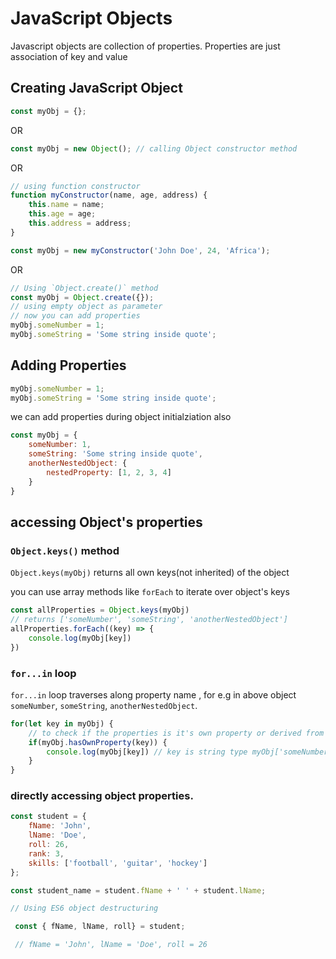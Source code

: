 # JavaScript Objects

Javascript objects are collection of properties. 
Properties are just association of key and value

## Creating JavaScript Object

```javascript
const myObj = {}; 

```
OR
```javascript
const myObj = new Object(); // calling Object constructor method

```
OR 
```javascript
// using function constructor
function myConstructor(name, age, address) {
    this.name = name;
    this.age = age;
    this.address = address;
}

const myObj = new myConstructor('John Doe', 24, 'Africa');
```
OR
```javascript
// Using `Object.create()` method
const myObj = Object.create({}); 
// using empty object as parameter
// now you can add properties
myObj.someNumber = 1;
myObj.someString = 'Some string inside quote';
```
## Adding Properties

```javascript
myObj.someNumber = 1;
myObj.someString = 'Some string inside quote';

```

we can add properties during object initialziation also

```javascript
const myObj = {
    someNumber: 1,
    someString: 'Some string inside quote',
    anotherNestedObject: {
        nestedProperty: [1, 2, 3, 4]
    }
}
```

## accessing Object's properties

### `Object.keys()` method
`Object.keys(myObj)` returns all own keys(not inherited) of the object

you can use array methods like `forEach` to iterate over object's keys
```javascript
const allProperties = Object.keys(myObj) 
// returns ['someNumber', 'someString', 'anotherNestedObject']
allProperties.forEach((key) => {
    console.log(myObj[key])
})
```

### `for...in` loop

`for...in` loop traverses along property name , for e.g in above object `someNumber`, `someString`, `anotherNestedObject`.

```javascript
for(let key in myObj) {
    // to check if the properties is it's own property or derived from prototype chain
    if(myObj.hasOwnProperty(key)) {
        console.log(myObj[key]) // key is string type myObj['someNumber']
    }
}
```
### directly accessing object properties.
```javascript
const student = {
    fName: 'John',
    lName: 'Doe',
    roll: 26,
    rank: 3,
    skills: ['football', 'guitar', 'hockey']
};

const student_name = student.fName + ' ' + student.lName;
```

```javascript
// Using ES6 object destructuring

 const { fName, lName, roll} = student; 

 // fName = 'John', lName = 'Doe', roll = 26
```






